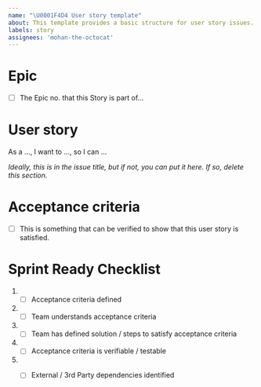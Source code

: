```yaml
---
name: "\U0001F4D4 User story template"
about: This template provides a basic structure for user story issues.
labels: story
assignees: 'mohan-the-octocat'
---
```


# Epic
- [ ] The Epic no. that this Story is part of...

# User story
As a ..., I want to ..., so I can ...

*Ideally, this is in the issue title, but if not, you can put it here. If so, delete this section.*

# Acceptance criteria
- [ ] This is something that can be verified to show that this user story is satisfied.

# Sprint Ready Checklist 
1. - [ ] Acceptance criteria defined 
2. - [ ] Team understands acceptance criteria 
3. - [ ] Team has defined solution / steps to satisfy acceptance criteria 
4. - [ ] Acceptance criteria is verifiable / testable 
5. - [ ] External / 3rd Party dependencies identified 

